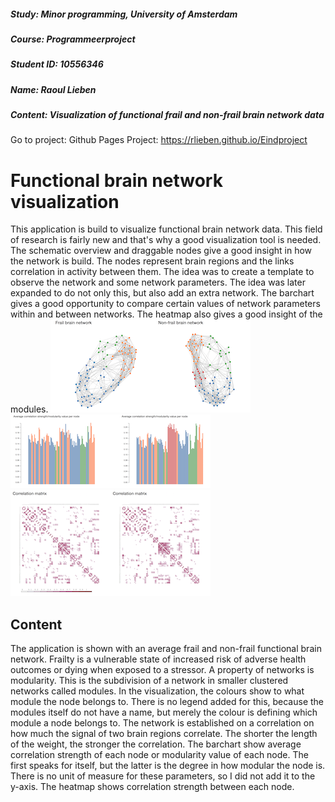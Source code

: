 ##### Study: Minor programming, University of Amsterdam
##### Course: Programmeerproject
##### Student ID: 10556346
##### Name: Raoul Lieben
##### Content: Visualization of functional frail and non-frail brain network data

Go to project: Github Pages Project: https://rlieben.github.io/Eindproject

# Functional brain network visualization
This application is build to visualize functional brain network data. This field of research is fairly new and that's why a good visualization tool is needed. The schematic overview and draggable nodes give a good insight in how the network is build. The nodes represent brain regions and the links correlation in activity between them. The idea was to create a template to observe the network and some network parameters. The idea was later expanded to do not only this, but also add an extra network. The barchart gives a good opportunity to compare certain values of network parameters within and between networks. The heatmap also gives a good insight of the modules. 
![](doc/nw.png)
![](doc/bc.png)
![](doc/hm.png)

## Content

The application is shown with an average frail and non-frail functional brain network. Frailty is a vulnerable state of increased risk of adverse health outcomes or dying when exposed to a stressor. 
A property of networks is modularity. This is the subdivision of a network in smaller clustered networks called modules. In the visualization, the colours show to what module the node belongs to. There is no legend added for this, because the modules itself do not have a name, but merely the colour is defining which module a node belongs to. The network is established on a correlation on how much the signal of two brain regions correlate. The shorter the length of the weight, the stronger the correlation. 
The barchart show average correlation strength of each node or modularity value of each node. The first speaks for itself, but the latter is the degree in how modular the node is. There is no unit of measure for these parameters, so I did not add it to the y-axis.
The heatmap shows correlation strength between each node.
